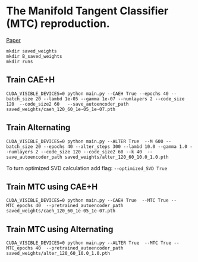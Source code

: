 # The Manifold Tangent Classifier (MTC) reproduction.

[Paper](http://papers.neurips.cc/paper/4409-the-manifold-tangent-classifier.pdf)

```
mkdir saved_weights
mkdir B_saved_weights
mkdir runs
```

## Train CAE+H
```
CUDA_VISIBLE_DEVICES=0 python main.py --CAEH True --epochs 40 --batch_size 20 --lambd 1e-05 --gamma 1e-07 --numlayers 2 --code_size 120  --code_size2 60   --save_autoencoder_path saved_weights/caeh_120_60_1e-05_1e-07.pth 
```


## Train Alternating
```
CUDA_VISIBLE_DEVICES=0 python main.py --ALTER True  --M 600 --batch_size 20 --epochs 40 --alter_steps 300 --lambd 10.0 --gamma 1.0 --numlayers 2 --code_size 120 --code_size2 60 --k 40  --save_autoencoder_path saved_weights/alter_120_60_10.0_1.0.pth
```
To turn optimized SVD calculation add flag: ```--optimized_SVD True```

## Train MTC using CAE+H
```
CUDA_VISIBLE_DEVICES=0 python main.py --CAEH True  --MTC True --MTC_epochs 40  --pretrained_autoencoder_path saved_weights/caeh_120_60_1e-05_1e-07.pth
```

## Train MTC using Alternating
```
CUDA_VISIBLE_DEVICES=0 python main.py --ALTER True  --MTC True --MTC_epochs 40  --pretrained_autoencoder_path saved_weights/alter_120_60_10.0_1.0.pth
```

